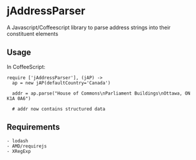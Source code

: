 jAddressParser
==============

A Javascript/Coffeescript library to parse address strings into their constituent elements 

Usage
-----

In CoffeeScript:

    require ['jAddressParser'], (jAP) ->
      ap = new jAP(defaultCountry='Canada')

      addr = ap.parse("House of Commons\nParliament Buildings\nOttawa, ON K1A 0A6")
      
      # addr now contains structured data


Requirements
------------

    - lodash
    - AMD/requirejs
    - XRegExp


